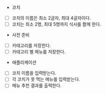 - 코치
* [ ] 코치의 이름은 최소 2글자, 최대 4글자이다.
* [ ] 코치는 최소 2명, 최대 5명까지 식사를 함께 한다.

- 사전 준비
* [ ] 카테고리를 저장한다.
* [ ] 카테고리 별 메뉴를 저장한다.

- 애플리케이션
* [ ] 코치 이름을 입력받는다.
* [ ] 각 코치가 못 먹는 메뉴를 입력받는다.
* [ ] 메뉴 추천 결과를 출력한다.